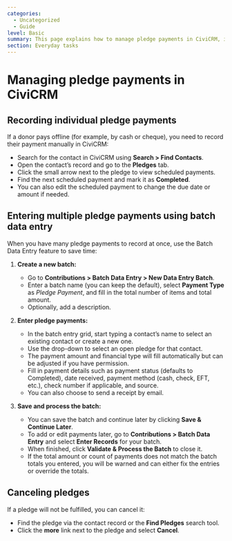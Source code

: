 ```yaml
---
categories:
  - Uncategorized
  - Guide  
level: Basic  
summary: This page explains how to manage pledge payments in CiviCRM, including recording individual payments, entering multiple payments in batches, and canceling pledges.  
section: Everyday tasks  
---
```


# Managing pledge payments in CiviCRM

## Recording individual pledge payments

If a donor pays offline (for example, by cash or cheque), you need to record their payment manually in CiviCRM:

- Search for the contact in CiviCRM using **Search > Find Contacts**.
- Open the contact’s record and go to the **Pledges** tab.
- Click the small arrow next to the pledge to view scheduled payments.
- Find the next scheduled payment and mark it as **Completed**.
- You can also edit the scheduled payment to change the due date or amount if needed.

## Entering multiple pledge payments using batch data entry

When you have many pledge payments to record at once, use the Batch Data Entry feature to save time:

1. **Create a new batch:**
   - Go to **Contributions > Batch Data Entry > New Data Entry Batch**.
   - Enter a batch name (you can keep the default), select **Payment Type** as *Pledge Payment*, and fill in the total number of items and total amount.
   - Optionally, add a description.

2. **Enter pledge payments:**
   - In the batch entry grid, start typing a contact’s name to select an existing contact or create a new one.
   - Use the drop-down to select an open pledge for that contact.
   - The payment amount and financial type will fill automatically but can be adjusted if you have permission.
   - Fill in payment details such as payment status (defaults to Completed), date received, payment method (cash, check, EFT, etc.), check number if applicable, and source.
   - You can also choose to send a receipt by email.

3. **Save and process the batch:**
   - You can save the batch and continue later by clicking **Save & Continue Later**.
   - To add or edit payments later, go to **Contributions > Batch Data Entry** and select **Enter Records** for your batch.
   - When finished, click **Validate & Process the Batch** to close it.
   - If the total amount or count of payments does not match the batch totals you entered, you will be warned and can either fix the entries or override the totals.

## Canceling pledges

If a pledge will not be fulfilled, you can cancel it:

- Find the pledge via the contact record or the **Find Pledges** search tool.
- Click the **more** link next to the pledge and select **Cancel**.
